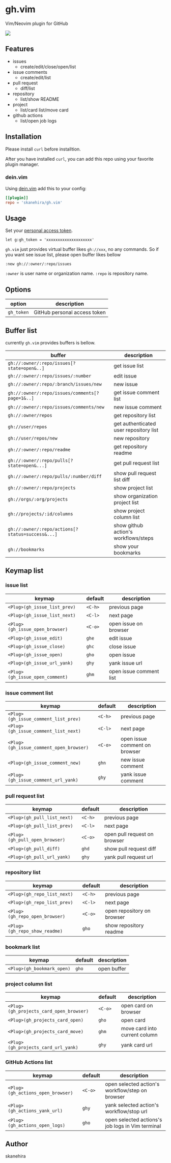 # gh.vim
Vim/Neovim plugin for GitHub

![](https://i.imgur.com/tTTSZs6.gif)

## Features
- issues
  - create/edit/close/open/list
- issue comments
  - create/edit/list
- pull request
  - diff/list
- repository
  - list/show README
- project
  - list/card list/move card
- github actions
  - list/open job logs

## Installation
Please install `curl` before installtion.

After you have installed `curl`, you can add this repo using your favorite plugin manager.

### dein.vim

Using [dein.vim](https://github.com/Shougo/dein.vim) add this to your config:

```toml
[[plugin]]
repo = 'skanehira/gh.vim'
```

## Usage
Set your [personal access token](https://github.com/settings/tokens).

```vim
let g:gh_token = 'xxxxxxxxxxxxxxxxxxxx'
```

`gh.vim` just provides virtual buffer likes `gh://xxx`, no any commands.
So if you want see issue list, please open buffer likes bellow

```
:new gh://:owner/:repo/issues
```

`:owner` is user name or organization name.
`:repo` is repository name.

## Options

| option     | description                  |
|------------|------------------------------|
| `gh_token` | GitHub personal access token |

## Buffer list
currently `gh.vim` provides buffers is bellow.

| buffer                                           | description                            |
|--------------------------------------------------|----------------------------------------|
| `gh://:owner/:repo/issues[?state=open&..]`       | get issue list                         |
| `gh://:owner/:repo/issues/:number`               | edit issue                             |
| `gh://:owner/:repo/:branch/issues/new`           | new issue                              |
| `gh://:owner/:repo/issues/comments[?page=1&..]`  | get issue comment list                 |
| `gh://:owner/:repo/issues/comments/new`          | new issue comment                      |
| `gh://:owner/repos`                              | get repository list                    |
| `gh://user/repos`                                | get authenticated user repository list |
| `gh://user/repos/new`                            | new repository                         |
| `gh://:owner/:repo/readme`                       | get repository readme                  |
| `gh://:owner/:repo/pulls[?state=open&...]`       | get pull request list                  |
| `gh://:owner/:repo/pulls/:number/diff`           | show pull request list diff            |
| `gh://:owner/:repo/projects`                     | show project list                      |
| `gh://orgs/:org/projects`                        | show organization project list         |
| `gh://projects/:id/columns`                      | show project column list               |
| `gh://:owner/:repo/actions[?status=success&...]` | show github action's workflows/steps   |
| `gh://bookmarks`                                 | show your bookmarks                    |

## Keymap list
### issue list

| keymap                          | default | description             |
|---------------------------------|---------|-------------------------|
| `<Plug>(gh_issue_list_prev)`    | `<C-h>` | previous page           |
| `<Plug>(gh_issue_list_next)`    | `<C-l>` | next page               |
| `<Plug>(gh_issue_open_browser)` | `<C-o>` | open issue on browser   |
| `<Plug>(gh_issue_edit)`         | `ghe`   | edit issue              |
| `<Plug>(gh_issue_close)`        | `ghc`   | close issue             |
| `<Plug>(gh_issue_open)`         | `gho`   | open issue              |
| `<Plug>(gh_issue_url_yank)`     | `ghy`   | yank issue url          |
| `<Plug>(gh_issue_open_comment)` | `ghm`   | open issue comment list |

### issue comment list

| keymap                                  | default | description                   |
|-----------------------------------------|---------|-------------------------------|
| `<Plug>(gh_issue_comment_list_prev)`    | `<C-h>` | previous page                 |
| `<Plug>(gh_issue_comment_list_next)`    | `<C-l>` | next page                     |
| `<Plug>(gh_issue_comment_open_browser)` | `<C-o>` | open issue comment on browser |
| `<Plug>(gh_issue_comment_new)`          | `ghn`   | new issue comment             |
| `<Plug>(gh_issue_comment_url_yank)`     | `ghy`   | yank issue comment            |

### pull request list

| keymap                         | default | description                  |
|--------------------------------|---------|------------------------------|
| `<Plug>(gh_pull_list_next)`    | `<C-h>` | previous page                |
| `<Plug>(gh_pull_list_prev)`    | `<C-l>` | next page                    |
| `<Plug>(gh_pull_open_browser)` | `<C-o>` | open pull request on browser |
| `<Plug>(gh_pull_diff)`         | `ghd`   | show pull request diff       |
| `<Plug>(gh_pull_url_yank)`     | `ghy`   | yank pull request url        |

### repository list

| keymap                         | default | description                                                         |
|--------------------------------|---------|---------------------------------------------------------------------|
| `<Plug>(gh_repo_list_next)`    | `<C-h>` | previous page                                                       |
| `<Plug>(gh_repo_list_prev)`    | `<C-l>` | next page                                                           |
| `<Plug>(gh_repo_open_browser)` | `<C-o>` | open repository on browser                                          |
| `<Plug>(gh_repo_show_readme)`  | `gho`   | show repository readme                                              |

### bookmark list

| keymap                     | default | description |
|----------------------------|---------|-------------|
| `<Plug>(gh_bookmark_open)` | `gho`   | open buffer |

### project column list

| keymap                                  | default | description                   |
|-----------------------------------------|---------|-------------------------------|
| `<Plug>(gh_projects_card_open_browser)` | `<C-o>` | open card on browser          |
| `<Plug>(gh_projects_card_open)`         | `gho`   | open card                     |
| `<Plug>(gh_projects_card_move)`         | `ghm`   | move card into current column |
| `<Plug>(gh_projects_card_url_yank)`     | `ghy`   | yank card url                 |

### GitHub Actions list

| keymap                            | default | description                                      |
|-----------------------------------|---------|--------------------------------------------------|
| `<Plug>(gh_actions_open_browser)` | `<C-o>` | open selected action's workflow/step on browser  |
| `<Plug>(gh_actions_yank_url)`     | `ghy`   | yank selected action's workflow/stop url         |
| `<Plug>(gh_actions_open_logs)`    | `gho`   | open selected actions's job logs in Vim terminal |

## Author
skanehira
